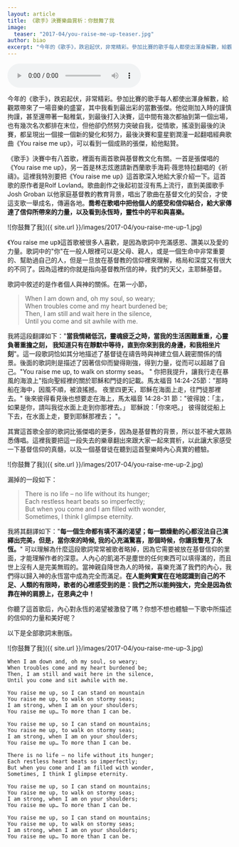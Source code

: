 ```yaml
---
layout: article
title: 《歌手》決賽樂曲賞析：你鼓舞了我
image:
  teaser: "2017-04/you-raise-me-up-teaser.jpg"
author: biao
excerpt: "今年的《歌手》，跌宕起伏，非常精彩。參加比賽的歌手每人都使出渾身解數，給觀眾帶來了一場音樂的盛宴，其中我看到最出彩的當數張傑。他從剛加入時的謹慎拘謹，甚至還帶著一點稚氣，到最後打入決賽，這中間有幾次都抽到第一個出場，也有幾次名次都排在末位，但他卻仍然努力突破自我，從情歌，搖滾到最後的決賽，都呈現出一個接一個新的變化和努力，最後決賽和童星劉潤潼一起翻唱經典歌曲《You raise me up》，可以看到一個成熟的張傑，給他點贊。"
---
```

<audio controls>
  <source src="/audios/You%20Raise%20Me%20Up.mp3" type="audio/mpeg">
</audio>

今年的《歌手》，跌宕起伏，非常精彩。參加比賽的歌手每人都使出渾身解數，給觀眾帶來了一場音樂的盛宴，其中我看到最出彩的當數張傑。他從剛加入時的謹慎拘謹，甚至還帶著一點稚氣，到最後打入決賽，這中間有幾次都抽到第一個出場，也有幾次名次都排在末位，但他卻仍然努力突破自我，從情歌，搖滾到最後的決賽，都呈現出一個接一個新的變化和努力，最後決賽和童星劉潤潼一起翻唱經典歌曲《You raise me up》，可以看到一個成熟的張傑，給他點贊。

《歌手》決賽中有八首歌，裡面有兩首歌與基督教文化有關。一首是張傑唱的《You raise me up》，另一首是林志炫邀請新西蘭歌手海莉·薇思特拉翻唱的《祈禱》。這裡我特別要把《You raise me up》這首歌深入地給大家介紹一下。這首歌的原作者是Rolf Lovland。歌曲創作之後起初並沒有馬上流行，直到美國歌手Josh Groban 以他家庭基督教的教育背景，唱出了歌曲在基督文化的契合，才使這支歌一舉成名，傳遍各地。**喬希在歌唱中把他個人的感受和信仰結合，給大家傳達了信仰所帶來的力量，以及看到永恆時，靈性中的平和與喜樂。**

![你鼓舞了我]({{ site.url }}/images/2017-04/you-raise-me-up-1.jpg)

《You raise me up》這首歌被很多人喜歡，是因為歌詞中充滿感恩、讚美以及愛的力量。歌詞中的"你"在一般人眼裡可以是父母、親人，或是一個生命中非常重要的、幫助過自己的人，但是一旦放在基督教的信仰裡來理解，格局和深度又有很大的不同了。因為這裡的你就是指向基督教所信的神，我們的天父，主耶穌基督。

歌詞中敘述的是作者個人與神的關係。在第一小節，

> When I am down and, oh my soul, so weary;<br>
> When troubles come and my heart burdened be;<br>
> Then, I am still and wait here in the silence,<br>
> Until you come and sit awhile with me.

我將這段翻譯如下："**當我情緒低沉，靈魂疲乏之時，當我的生活困難重重，心靈負著重擔之刻， 我知道只有在靜默中等待，直到你來到我的身邊，和我相坐片刻**"。這一段歌詞恰如其分地描述了基督徒在禱告時與神建立個人親密關係的情景。後面的歌詞則是描述了因著信仰而變得剛強，得到力量，從而可以超越了自己。"You raise me up, to walk on stormy seas。 " 你把我提升，讓我行走在暴風的海浪上"指向聖經裡的關於耶穌和門徒的記載。馬太福音‬ ‭14:24-25節："那時船在海中，因風不順，被浪搖撼。 夜里四更天，耶穌在海面上走，往門徒那裡去。" 後來彼得看見後也想要走在海上，馬太福音‬ ‭14:28-31‬ 節："彼得說：「主，如果是你，請叫我從水面上走到你那裡去。」 耶穌說：「你來吧。」 彼得就從船上下去，在水面上走，要到耶穌那裡去； "。

其實這首歌全部的歌詞比張傑唱的更多，因為是基督教的背景，所以並不被大眾熟悉傳唱。這裡我要把這一段失去的樂章翻出來跟大家一起來賞析，以此讓大家感受一下基督信仰的真髓，以及一個基督徒在聽到這首聖樂時內心真實的體驗。

![你鼓舞了我]({{ site.url }}/images/2017-04/you-raise-me-up-2.jpg)

漏掉的一段如下：

> There is no life – no life without its hunger; <br>
> Each restless heart beats so imperfectly; <br>
> But when you come and I am filled with wonder, <br>
> Sometimes, I think I glimpse eternity.

我將其翻譯如下："**每一個生命都有填不滿的渴望；每一顆燥動的心都沒法自己演繹出完美，但是，當你來的時候, 我的心充滿驚喜，那個時候，你讓我瞥見了永恆。**" 可以理解為什麼這段歌詞常常被歌者略掉，因為它需要被放在基督信仰的里面，才能理解作者的深意。人內心的飢渴不是塵世的任何東西可以填得滿的，而且世上沒有人是完美無瑕的。當神親自降世為人的時候，喜樂充滿了我們的內心，我們得以歸入神的永恆當中成為完全而滿足。**在人能夠實實在在地認識到自己的不足、人類的有限時，歌者的心裡感受到的是：我們之所以能夠強大，完全是因為依靠在神的肩膀上，在恩典之中！**

你聽了這首歌后，內心對永恆的渴望被激發了嗎？你想不想也體驗一下歌中所描述的信仰的力量和美好呢？

以下是全部歌詞末刪版。

![你鼓舞了我]({{ site.url }}/images/2017-04/you-raise-me-up-3.jpg)

```
When I am down and, oh my soul, so weary;
When troubles come and my heart burdened be;
Then, I am still and wait here in the silence,
Until you come and sit awhile with me.

You raise me up, so I can stand on mountain
You raise me up, to walk on stormy seas;
I am strong, when I am on your shoulders;
You raise me up… To more than I can be.

You raise me up, so I can stand on mountains;
You raise me up, to walk on stormy seas;
I am strong, when I am on your shoulders;
You raise me up… To more than I can be.

There is no life – no life without its hunger;
Each restless heart beats so imperfectly;
But when you come and I am filled with wonder,
Sometimes, I think I glimpse eternity.

You raise me up, so I can stand on mountains;
You raise me up, to walk on stormy seas;
I am strong, when I am on your shoulders;
You raise me up… To more than I can be.

You raise me up, so I can stand on mountains;
You raise me up, to walk on stormy seas;
I am strong, when I am on your shoulders;
You raise me up… To more than I can be.
```